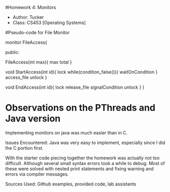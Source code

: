 
#Homework 4: Monitors

* Author: Tucker
* Class: CS453 [Operating Systems]

#Pseudo-code for File Monitor

monitor FileAccess{

public:

FileAccess(int max){
  max
  total
}

void StartAccess(int id){
  lock
  while(condition_false()){
    waitOnCondition
  }
  access_file
  unlock
}

void EndAccess(int id){
  lock
  release_file
  signalCondition
  unlock
  }
}

# Observations on the PThreads and Java version
Implementing monitors on java was much easier than in C.

Issues Encountered:
Java was very easy to implement, especially since I did the C portion first.

With the starter code piecing together the homework was actually not too difficult. Although several small syntax errors took a while to debug. Most of these were solved with nested print statements and fixing warning and errors via compiler messages.

Sources Used: Github examples, provided code, lab assistants

